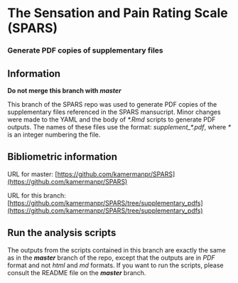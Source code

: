 # The Sensation and Pain Rating Scale (SPARS)

### Generate PDF copies of supplementary files 

## Information

**Do not merge this branch with _master_**

This branch of the SPARS repo was used to generate PDF copies of the supplementary files referenced in the SPARS mansucript. Minor changes were made to the YAML and the body of _*.Rmd_ scripts to generate PDF outputs. The names of these files use the format: _supplement\_\*.pdf_, where _\*_ is an integer numbering the file. 

## Bibliometric information

URL for master: [https://github.com/kamermanpr/SPARS](https://github.com/kamermanpr/SPARS)

URL for this branch: [https://github.com/kamermanpr/SPARS/tree/supplementary_pdfs](https://github.com/kamermanpr/SPARS/tree/supplementary_pdfs)

## Run the analysis scripts

The outputs from the scripts contained in this branch are exactly the same as in the _**master**_ branch of the repo, except that the outputs are in _PDF_ format and not _html_ and _md_ formats. If you want to run the scripts, please consult the README file on the _**master**_ branch. 
